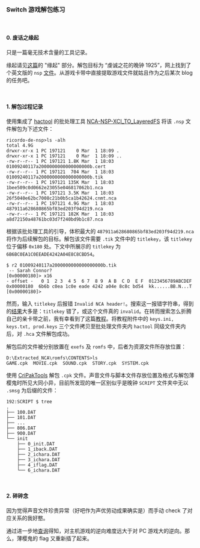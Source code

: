 ### Switch 游戏解包练习

<br>

#### 0. 废话之缘起

只是一篇毫无技术含量的工具记录。

缘起请见[这篇](https://kyan0s.github.io/2022/02/28/hakuouki-script-sound-extraction.html)的 "缘起" 部分。解包目标为 “虔诚之花的晚钟 1925”，网上找到了个英文版的 `nsp` [文件]( https://drive.google.com/file/d/1wr5o6Xd0YhY_lrVjlwHZoV4X1Fbx4eBl/view?usp=sharing)。从游戏卡带中直接提取游戏文件就姑且作为之后某次 blog 的任务吧。

<br>

#### 1. 解包过程记录

使用集成了 [hactool](https://github.com/SciresM/hactool) 的批处理工具 [NCA-NSP-XCI_TO_LayeredFS](https://gbatemp.net/threads/extract-nsp-nca-xci-update-all-in-one-tool-for-layeredfs.511156/) 将该 `.nsp` 文件解包为下述文件：

```shell
ricordo-de-nsp>ls -alh
total 4.9G
drwxr-xr-x 1 PC 197121    0 Mar  1 18:09 .
drwxr-xr-x 1 PC 197121    0 Mar  1 18:09 ..
-rw-r--r-- 1 PC 197121 1.8K Mar  1 18:03 01009240117a2000000000000000000b.cert
-rw-r--r-- 1 PC 197121  704 Mar  1 18:03 01009240117a2000000000000000000b.tik
-rw-r--r-- 1 PC 197121 135K Mar  1 18:03 1bee509c0d0662e23055e046817062b1.nca
-rw-r--r-- 1 PC 197121 3.5K Mar  1 18:03 26f5040e62bc7008c21b0b5ca1b42624.cnmt.nca
-rw-r--r-- 1 PC 197121 4.9G Mar  1 18:03 487911a628680865bf83ed203f94d219.nca
-rw-r--r-- 1 PC 197121 182K Mar  1 18:03 a8d72150a48761bc03d7f240bd9b1c87.nca
``` 
根据该批处理工具的引导，体积最大的 `487911a628680865bf83ed203f94d219.nca` 将作为后续解包的目标。解包该文件需要 `.tik` 文件中的 `titlekey`，该 `titlekey` 位于偏移 `0x180` 处。下文中所展示的 `titlekey` 为 `6B6BC0EA1C0EEADE4242A04E8C8CBD54`。

```shell
$ r2 01009240117a2000000000000000000b.tik
 -- Sarah Connor?
[0x00000180]> x16
- offset -   0 1  2 3  4 5  6 7  8 9  A B  C D  E F  0123456789ABCDEF
0x00000180  6b6b c0ea 1c0e eade 4242 a04e 8c8c bd54  kk......BB.N...T
[0x00000180]>
```

然而，输入 `titlekey` 后报错 `Invalid NCA header!`。搜索这一报错字符串，得到的[结果](https://www.reddit.com/r/SwitchPirates/comments/a6sgfe/invalid_nca_header_are_keys_correct/)大多是：`titlekey` 错了，或这个文件真的 `invalid`。在转而搜索怎么折腾自己的亲卡带之前，我有幸看到了这篇[教程](https://shipengliang.com/games/switch-%E8%A7%A3%E5%8C%85-%E5%9B%BE%E6%96%87%E6%95%99%E7%A8%8B.html)。将教程附件中的 `keys.ini, keys.txt, prod.keys` 三个文件拷贝至批处理文件夹内 `hactool` 同级文件夹内后，对 `.hca` 文件解包成功。

解包后的文件被分别放置在 `exefs` 及 `romfs` 中，后者为资源文件所存放位置：

```shell
D:\Extracted_NCA\romfs\CONTENTS>ls
GAME.cpk  MOVIE.cpk  SOUND.cpk  STORY.cpk  SYSTEM.cpk
```
使用 [CriPakTools](https://github.com/esperknight/CriPakTools) 解包 `.cpk` 文件。声音文件与脚本文件存放位置及格式与解包薄樱鬼时所见大同小异，目前所发现的唯一区别似乎是晚钟 `SCRIPT` 文件夹中无以 `.smsg` 为后缀的文件：

```shell
192:SCRIPT $ tree
.
├── 100.DAT
├── 101.DAT
├── ...
├── 806.DAT
├── 900.DAT
└── init
    ├── 0_init.DAT
    ├── 1_iback.DAT
    ├── 2_ichara.DAT
    ├── 3_ichara.DAT
    ├── 4_iflag.DAT
    └── 6_ichara.DAT
```

<br>

#### 2. 碎碎念

因为觉得声音文件珍贵异常（好吧作为声优劳动成果确实是）而手动 check 了对应关系的我好憨。

通过进一步地[查询](https://bbs.pediy.com/thread-259962-1.htm)得知，对主机游戏的逆向难度远大于对 PC 游戏大的逆向。那么，薄樱鬼的 flag 又重新插了起来。

<br>
